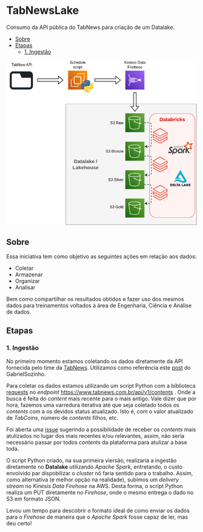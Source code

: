 # TabNewsLake
Consumo da API pública do TabNews para criação de um Datalake.

- [Sobre](#sobre)
- [Etapas](#etapas)
    - [1. Ingestão](#1-ingestão)

<img src="https://github.com/TeoMeWhy/TabNewsLake/blob/main/img/tabnewslake_arch.png" alt="Arquitetura TabNews Lake" width="650">


## Sobre

Essa iniciativa tem como objetivo as seguintes ações em relação aos dados:

- Coletar
- Armazenar
- Organizar
- Analisar

Bem como compartilhar os resultados obtidos e fazer uso dos mesmos dados para treinamentos voltados à área de Engenharia, Ciência e Análise de dados.

## Etapas

### 1. Ingestão

No primeiro momento estamos coletando os dados diretamente da API fornecida pelo time da [TabNews](https://www.tabnews.com.br/). Utilizamos como referência este [post](https://www.tabnews.com.br/GabrielSozinho/documentacao-da-api-do-tabnews) do GabrielSozinho.

Para coletar os dados estamos utilizando um script Python com a biblioteca [requests](https://pypi.org/project/requests/) no *endpoint*  https://www.tabnews.com.br/api/v1/contents . Onde a busca é feita do *content* mais recente para o mais antigo. Vale dizer que por hora, fazemos uma varredura iterativa até que seja coletado todos os *contents* com a os devidos status atualizado. Isto é, com o valor atualizado de *TabCoins*, número de *contents* filhos, etc.

Foi aberta uma [issue](https://github.com/filipedeschamps/tabnews.com.br/issues/1241) sugerindo a possibilidade de receber os *contents* mais atulizados no lugar dos mais recentes e/ou relevantes, assim, não seria necessário passar por todos *contents* da plataforma para atulizar a base toda.

O script Python criado, na sua primeira viersão, realizaria a ingestão diretamente no **Datalake** utilizando *Apache Spark*, entretando, o custo envolvido par dispobilizar o *cluster* nõ faria sentido para o trabalho. Assim, como alternativa (e melhor opção na realidade), subimos um *delivery stream* no *Kinesis Data Firehose* na AWS. Desta forma, o script Python realiza um PUT diretamente no *Firehose*, onde o mesmo entrega o dado no S3 em formato JSON.

Levou um tempo para descobrir o formato ideal de como enviar os dados para o *Firehose* de maneira que o *Apache Spark* fosse capaz de ler, mas deu certo!

